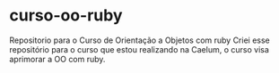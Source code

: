 curso-oo-ruby
=============

Repositorio para o Curso de Orientação a Objetos com ruby
Criei esse repositório para o curso que estou realizando na Caelum, o curso visa aprimorar a OO com ruby.
